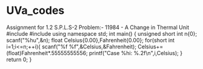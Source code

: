 # UVa_codes
Assignment for 1.2 S.P.L.S-2 
Problem:- 11984 - A Change in Thermal Unit
#include<cstdio>
#include<cmath>
using namespace std;
int main()
{
    unsigned short int n{0};
    scanf("%hu",&n);
    float Celsius{0.00},Fahrenheit{0.00};
    for(short int i=1;i<=n;++i){
        scanf("%f %f",&Celsius,&Fahrenheit);
        Celsius+=(float)Fahrenheit*.55555555556;
        printf("Case %hi: %.2f\n",i,Celsius);
    }
    return 0;
}
